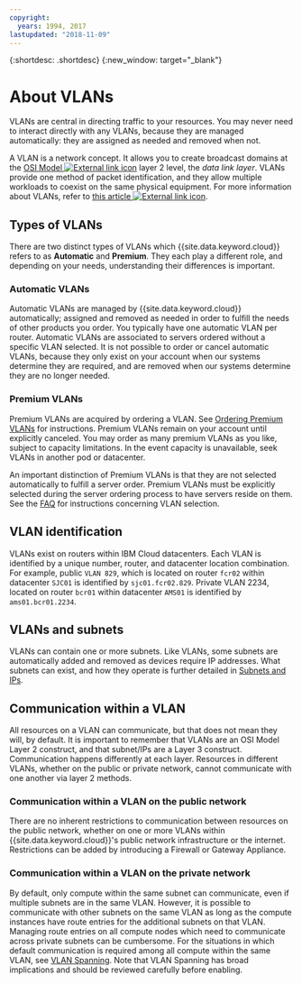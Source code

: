 ```yaml
---
copyright:
  years: 1994, 2017
lastupdated: "2018-11-09"
---
```

{:shortdesc: .shortdesc}
{:new_window: target="_blank"}

# About VLANs

VLANs are central in directing traffic to your resources. You may never need to interact directly with any VLANs, because they are managed automatically: they are assigned as needed and removed when not.

A VLAN is a network concept. It allows you to create broadcast domains at the [OSI Model ![External link icon](../../icons/launch-glyph.svg "External link icon")](https://en.wikipedia.org/wiki/OSI_model) layer 2 level, the _data link layer_. VLANs provide one method of packet identification, and they allow multiple workloads to coexist on the same
physical equipment. For more information about VLANs, refer to [this article ![External link icon](../../icons/launch-glyph.svg "External link icon")](https://en.wikipedia.org/wiki/Virtual_LAN).

## Types of VLANs

There are two distinct types of VLANs which {{site.data.keyword.cloud}} refers to as **Automatic** and **Premium**. They each play a different role, and depending on your needs, understanding their differences is important.

### Automatic VLANs

Automatic VLANs are managed by {{site.data.keyword.cloud}} automatically; assigned and removed as needed in order to fulfill the needs of other products you order. You typically have one automatic VLAN per router. Automatic VLANs are associated to servers ordered without a specific VLAN selected. It is not possible to order or cancel automatic VLANs, because they only exist on your account when our systems determine they are required, and are removed when our systems determine they are no longer needed.

### Premium VLANs

Premium VLANs are acquired by ordering a VLAN. See [Ordering Premium VLANs](getting-started.html) for instructions. Premium VLANs remain on your account until explicitly canceled. You may order as many premium VLANs as you like, subject to capacity limitations. In the event capacity is unavailable, seek VLANs in another pod or datacenter.

An important distinction of Premium VLANs is that they are not selected automatically to fulfill a server order. Premium VLANs must be explicitly selected during the server ordering process to have servers reside on them. See the [FAQ](faq.html#is-there-a-way-to-specify-which-vlan-i-want-to-use-for-my-device-when-i-order-it-) for instructions concerning VLAN selection.


## VLAN identification

VLANs exist on routers within IBM Cloud datacenters. Each VLAN is identified by a unique number, router, and datacenter location combination. For example, public `VLAN 829`, which is located on router `fcr02` within datacenter `SJC01` is identified by `sjc01.fcr02.829`. Private VLAN 2234, located on router `bcr01` within datacenter `AMS01` is identified by `ams01.bcr01.2234`.


## VLANs and subnets

VLANs can contain one or more subnets. Like VLANs, some subnets are automatically added and removed as devices require IP addresses. What subnets can exist, and how they operate is further detailed in [Subnets and IPs](../../infrastructure/subnets/).


## Communication within a VLAN

All resources on a VLAN can communicate, but that does not mean they will, by default. It is important to remember that VLANs are an OSI Model Layer 2 construct, and that subnet/IPs are a Layer 3 construct. Communication happens differently at each layer. Resources in different VLANs, whether on the public or private network, cannot communicate with one another via layer 2 methods.

### Communication within a VLAN on the public network

There are no inherent restrictions to communication between resources on the public network, whether on one or more VLANs within {{site.data.keyword.cloud}}'s public network infrastructure or the internet. Restrictions can be added by introducing a Firewall or Gateway Appliance.

### Communication within a VLAN on the private network

By default, only compute within the same subnet can communicate, even if multiple subnets are in the same VLAN. However, it is possible to communicate with other subnets on the same VLAN as long as the compute instances have route entries for
the additional subnets on that VLAN. Managing route entries on all compute nodes which need to communicate across private subnets can be cumbersome. For the situations in which default communication is required among all compute within the same VLAN, see [VLAN Spanning](vlan-spanning.html). Note that VLAN Spanning has broad implications and should be reviewed carefully before enabling.
